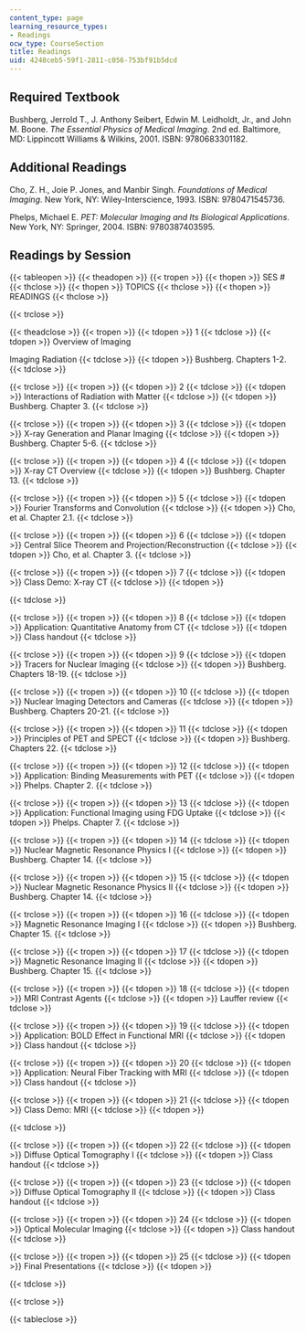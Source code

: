 ```yaml
---
content_type: page
learning_resource_types:
- Readings
ocw_type: CourseSection
title: Readings
uid: 4248ceb5-59f1-2811-c056-753bf91b5dcd
---
```


Required Textbook
-----------------

Bushberg, Jerrold T., J. Anthony Seibert, Edwin M. Leidholdt, Jr., and John M. Boone. _The Essential Physics of Medical Imaging_. 2nd ed. Baltimore, MD: Lippincott Williams & Wilkins, 2001. ISBN: 9780683301182.

Additional Readings
-------------------

Cho, Z. H., Joie P. Jones, and Manbir Singh. _Foundations of Medical Imaging_. New York, NY: Wiley-Interscience, 1993. ISBN: 9780471545736.

Phelps, Michael E. _PET: Molecular Imaging and Its Biological Applications_. New York, NY: Springer, 2004. ISBN: 9780387403595.

Readings by Session
-------------------

{{< tableopen >}}
{{< theadopen >}}
{{< tropen >}}
{{< thopen >}}
SES #
{{< thclose >}}
{{< thopen >}}
TOPICS
{{< thclose >}}
{{< thopen >}}
READINGS
{{< thclose >}}

{{< trclose >}}

{{< theadclose >}}
{{< tropen >}}
{{< tdopen >}}
1
{{< tdclose >}}
{{< tdopen >}}
Overview of Imaging  
  
Imaging Radiation
{{< tdclose >}}
{{< tdopen >}}
Bushberg. Chapters 1-2.
{{< tdclose >}}

{{< trclose >}}
{{< tropen >}}
{{< tdopen >}}
2
{{< tdclose >}}
{{< tdopen >}}
Interactions of Radiation with Matter
{{< tdclose >}}
{{< tdopen >}}
Bushberg. Chapter 3.
{{< tdclose >}}

{{< trclose >}}
{{< tropen >}}
{{< tdopen >}}
3
{{< tdclose >}}
{{< tdopen >}}
X-ray Generation and Planar Imaging
{{< tdclose >}}
{{< tdopen >}}
Bushberg. Chapter 5-6.
{{< tdclose >}}

{{< trclose >}}
{{< tropen >}}
{{< tdopen >}}
4
{{< tdclose >}}
{{< tdopen >}}
X-ray CT Overview
{{< tdclose >}}
{{< tdopen >}}
Bushberg. Chapter 13.
{{< tdclose >}}

{{< trclose >}}
{{< tropen >}}
{{< tdopen >}}
5
{{< tdclose >}}
{{< tdopen >}}
Fourier Transforms and Convolution
{{< tdclose >}}
{{< tdopen >}}
Cho, et al. Chapter 2.1.
{{< tdclose >}}

{{< trclose >}}
{{< tropen >}}
{{< tdopen >}}
6
{{< tdclose >}}
{{< tdopen >}}
Central Slice Theorem and Projection/Reconstruction
{{< tdclose >}}
{{< tdopen >}}
Cho, et al. Chapter 3.
{{< tdclose >}}

{{< trclose >}}
{{< tropen >}}
{{< tdopen >}}
7
{{< tdclose >}}
{{< tdopen >}}
Class Demo: X-ray CT
{{< tdclose >}}
{{< tdopen >}}

{{< tdclose >}}

{{< trclose >}}
{{< tropen >}}
{{< tdopen >}}
8
{{< tdclose >}}
{{< tdopen >}}
Application: Quantitative Anatomy from CT
{{< tdclose >}}
{{< tdopen >}}
Class handout
{{< tdclose >}}

{{< trclose >}}
{{< tropen >}}
{{< tdopen >}}
9
{{< tdclose >}}
{{< tdopen >}}
Tracers for Nuclear Imaging
{{< tdclose >}}
{{< tdopen >}}
Bushberg. Chapters 18-19.
{{< tdclose >}}

{{< trclose >}}
{{< tropen >}}
{{< tdopen >}}
10
{{< tdclose >}}
{{< tdopen >}}
Nuclear Imaging Detectors and Cameras
{{< tdclose >}}
{{< tdopen >}}
Bushberg. Chapters 20-21.
{{< tdclose >}}

{{< trclose >}}
{{< tropen >}}
{{< tdopen >}}
11
{{< tdclose >}}
{{< tdopen >}}
Principles of PET and SPECT
{{< tdclose >}}
{{< tdopen >}}
Bushberg. Chapters 22.
{{< tdclose >}}

{{< trclose >}}
{{< tropen >}}
{{< tdopen >}}
12
{{< tdclose >}}
{{< tdopen >}}
Application: Binding Measurements with PET
{{< tdclose >}}
{{< tdopen >}}
Phelps. Chapter 2.
{{< tdclose >}}

{{< trclose >}}
{{< tropen >}}
{{< tdopen >}}
13
{{< tdclose >}}
{{< tdopen >}}
Application: Functional Imaging using FDG Uptake
{{< tdclose >}}
{{< tdopen >}}
Phelps. Chapter 7.
{{< tdclose >}}

{{< trclose >}}
{{< tropen >}}
{{< tdopen >}}
14
{{< tdclose >}}
{{< tdopen >}}
Nuclear Magnetic Resonance Physics I
{{< tdclose >}}
{{< tdopen >}}
Bushberg. Chapter 14.
{{< tdclose >}}

{{< trclose >}}
{{< tropen >}}
{{< tdopen >}}
15
{{< tdclose >}}
{{< tdopen >}}
Nuclear Magnetic Resonance Physics II
{{< tdclose >}}
{{< tdopen >}}
Bushberg. Chapter 14.
{{< tdclose >}}

{{< trclose >}}
{{< tropen >}}
{{< tdopen >}}
16
{{< tdclose >}}
{{< tdopen >}}
Magnetic Resonance Imaging I
{{< tdclose >}}
{{< tdopen >}}
Bushberg. Chapter 15.
{{< tdclose >}}

{{< trclose >}}
{{< tropen >}}
{{< tdopen >}}
17
{{< tdclose >}}
{{< tdopen >}}
Magnetic Resonance Imaging II
{{< tdclose >}}
{{< tdopen >}}
Bushberg. Chapter 15.
{{< tdclose >}}

{{< trclose >}}
{{< tropen >}}
{{< tdopen >}}
18
{{< tdclose >}}
{{< tdopen >}}
MRI Contrast Agents
{{< tdclose >}}
{{< tdopen >}}
Lauffer review
{{< tdclose >}}

{{< trclose >}}
{{< tropen >}}
{{< tdopen >}}
19
{{< tdclose >}}
{{< tdopen >}}
Application: BOLD Effect in Functional MRI
{{< tdclose >}}
{{< tdopen >}}
Class handout
{{< tdclose >}}

{{< trclose >}}
{{< tropen >}}
{{< tdopen >}}
20
{{< tdclose >}}
{{< tdopen >}}
Application: Neural Fiber Tracking with MRI
{{< tdclose >}}
{{< tdopen >}}
Class handout
{{< tdclose >}}

{{< trclose >}}
{{< tropen >}}
{{< tdopen >}}
21
{{< tdclose >}}
{{< tdopen >}}
Class Demo: MRI
{{< tdclose >}}
{{< tdopen >}}

{{< tdclose >}}

{{< trclose >}}
{{< tropen >}}
{{< tdopen >}}
22
{{< tdclose >}}
{{< tdopen >}}
Diffuse Optical Tomography I
{{< tdclose >}}
{{< tdopen >}}
Class handout
{{< tdclose >}}

{{< trclose >}}
{{< tropen >}}
{{< tdopen >}}
23
{{< tdclose >}}
{{< tdopen >}}
Diffuse Optical Tomography II
{{< tdclose >}}
{{< tdopen >}}
Class handout
{{< tdclose >}}

{{< trclose >}}
{{< tropen >}}
{{< tdopen >}}
24
{{< tdclose >}}
{{< tdopen >}}
Optical Molecular Imaging
{{< tdclose >}}
{{< tdopen >}}
Class handout
{{< tdclose >}}

{{< trclose >}}
{{< tropen >}}
{{< tdopen >}}
25
{{< tdclose >}}
{{< tdopen >}}
Final Presentations
{{< tdclose >}}
{{< tdopen >}}

{{< tdclose >}}

{{< trclose >}}

{{< tableclose >}}